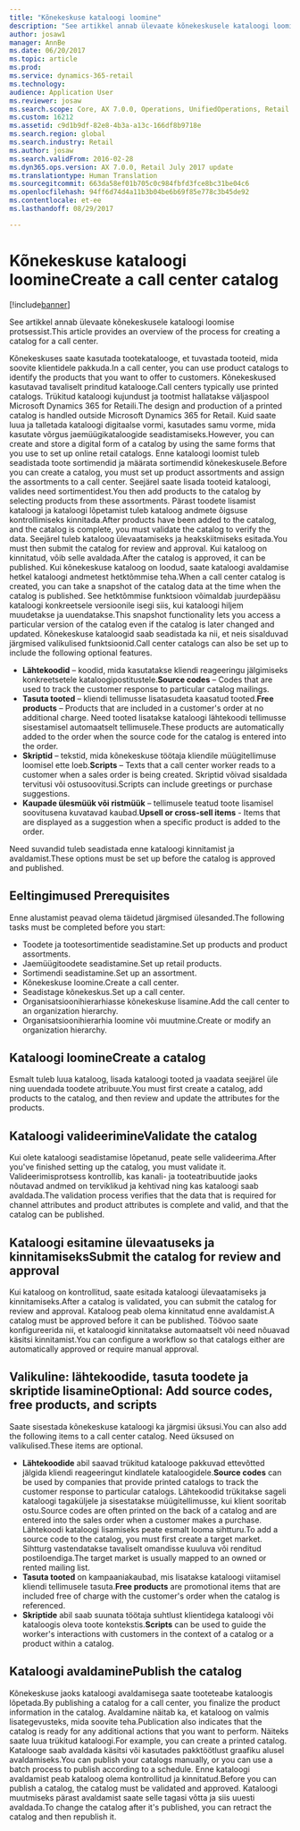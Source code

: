 ```yaml
---
title: "Kõnekeskuse kataloogi loomine"
description: "See artikkel annab ülevaate kõnekeskusele kataloogi loomise protsessist."
author: josaw1
manager: AnnBe
ms.date: 06/20/2017
ms.topic: article
ms.prod: 
ms.service: dynamics-365-retail
ms.technology: 
audience: Application User
ms.reviewer: josaw
ms.search.scope: Core, AX 7.0.0, Operations, UnifiedOperations, Retail
ms.custom: 16212
ms.assetid: c9d1b9df-82e8-4b3a-a13c-166df8b9718e
ms.search.region: global
ms.search.industry: Retail
ms.author: josaw
ms.search.validFrom: 2016-02-28
ms.dyn365.ops.version: AX 7.0.0, Retail July 2017 update
ms.translationtype: Human Translation
ms.sourcegitcommit: 663da58ef01b705c0c984fbfd3fce8bc31be04c6
ms.openlocfilehash: 94ff6d74d4a11b3b04be6b69f85e778c3b45de92
ms.contentlocale: et-ee
ms.lasthandoff: 08/29/2017

---
```


# <a name="create-a-call-center-catalog"></a><span data-ttu-id="df40b-103">Kõnekeskuse kataloogi loomine</span><span class="sxs-lookup"><span data-stu-id="df40b-103">Create a call center catalog</span></span>

[!include[banner](includes/banner.md)]


<span data-ttu-id="df40b-104">See artikkel annab ülevaate kõnekeskusele kataloogi loomise protsessist.</span><span class="sxs-lookup"><span data-stu-id="df40b-104">This article provides an overview of the process for creating a catalog for a call center.</span></span> 

<span data-ttu-id="df40b-105">Kõnekeskuses saate kasutada tootekatalooge, et tuvastada tooteid, mida soovite klientidele pakkuda.</span><span class="sxs-lookup"><span data-stu-id="df40b-105">In a call center, you can use product catalogs to identify the products that you want to offer to customers.</span></span> <span data-ttu-id="df40b-106">Kõnekeskused kasutavad tavaliselt prinditud katalooge.</span><span class="sxs-lookup"><span data-stu-id="df40b-106">Call centers typically use printed catalogs.</span></span> <span data-ttu-id="df40b-107">Trükitud kataloogi kujundust ja tootmist hallatakse väljaspool Microsoft Dynamics 365 for Retaili.</span><span class="sxs-lookup"><span data-stu-id="df40b-107">The design and production of a printed catalog is handled outside Microsoft Dynamics 365 for Retail.</span></span> <span data-ttu-id="df40b-108">Kuid saate luua ja talletada kataloogi digitaalse vormi, kasutades samu vorme, mida kasutate võrgus jaemüügikataloogide seadistamiseks.</span><span class="sxs-lookup"><span data-stu-id="df40b-108">However, you can create and store a digital form of a catalog by using the same forms that you use to set up online retail catalogs.</span></span> <span data-ttu-id="df40b-109">Enne kataloogi loomist tuleb seadistada toote sortimendid ja määrata sortimendid kõnekeskusele.</span><span class="sxs-lookup"><span data-stu-id="df40b-109">Before you can create a catalog, you must set up product assortments and assign the assortments to a call center.</span></span> <span data-ttu-id="df40b-110">Seejärel saate lisada tooteid kataloogi, valides need sortimentidest.</span><span class="sxs-lookup"><span data-stu-id="df40b-110">You then add products to the catalog by selecting products from these assortments.</span></span> <span data-ttu-id="df40b-111">Pärast toodete lisamist kataloogi ja kataloogi lõpetamist tuleb kataloog andmete õigsuse kontrollimiseks kinnitada.</span><span class="sxs-lookup"><span data-stu-id="df40b-111">After products have been added to the catalog, and the catalog is complete, you must validate the catalog to verify the data.</span></span> <span data-ttu-id="df40b-112">Seejärel tuleb kataloog ülevaatamiseks ja heakskiitmiseks esitada.</span><span class="sxs-lookup"><span data-stu-id="df40b-112">You must then submit the catalog for review and approval.</span></span> <span data-ttu-id="df40b-113">Kui kataloog on kinnitatud, võib selle avaldada.</span><span class="sxs-lookup"><span data-stu-id="df40b-113">After the catalog is approved, it can be published.</span></span> <span data-ttu-id="df40b-114">Kui kõnekeskuse kataloog on loodud, saate kataloogi avaldamise hetkel kataloogi andmetest hetktõmmise teha.</span><span class="sxs-lookup"><span data-stu-id="df40b-114">When a call center catalog is created, you can take a snapshot of the catalog data at the time when the catalog is published.</span></span> <span data-ttu-id="df40b-115">See hetktõmmise funktsioon võimaldab juurdepääsu kataloogi konkreetsele versioonile isegi siis, kui kataloogi hiljem muudetakse ja uuendatakse.</span><span class="sxs-lookup"><span data-stu-id="df40b-115">This snapshot functionality lets you access a particular version of the catalog even if the catalog is later changed and updated.</span></span> <span data-ttu-id="df40b-116">Kõnekeskuse kataloogid saab seadistada ka nii, et neis sisalduvad järgmised valikulised funktsioonid.</span><span class="sxs-lookup"><span data-stu-id="df40b-116">Call center catalogs can also be set up to include the following optional features.</span></span>

-   <span data-ttu-id="df40b-117">**Lähtekoodid** – koodid, mida kasutatakse kliendi reageeringu jälgimiseks konkreetsetele kataloogipostitustele.</span><span class="sxs-lookup"><span data-stu-id="df40b-117">**Source codes** – Codes that are used to track the customer response to particular catalog mailings.</span></span>
-   <span data-ttu-id="df40b-118">**Tasuta tooted** – kliendi tellimusse lisatasudeta kaasatud tooted.</span><span class="sxs-lookup"><span data-stu-id="df40b-118">**Free products** – Products that are included in a customer's order at no additional charge.</span></span> <span data-ttu-id="df40b-119">Need tooted lisatakse kataloogi lähtekoodi tellimusse sisestamisel automaatselt tellimusele.</span><span class="sxs-lookup"><span data-stu-id="df40b-119">These products are automatically added to the order when the source code for the catalog is entered into the order.</span></span>
-   <span data-ttu-id="df40b-120">**Skriptid** – tekstid, mida kõnekeskuse töötaja kliendile müügitellimuse loomisel ette loeb.</span><span class="sxs-lookup"><span data-stu-id="df40b-120">**Scripts** – Texts that a call center worker reads to a customer when a sales order is being created.</span></span> <span data-ttu-id="df40b-121">Skriptid võivad sisaldada tervitusi või ostusoovitusi.</span><span class="sxs-lookup"><span data-stu-id="df40b-121">Scripts can include greetings or purchase suggestions.</span></span>
-   <span data-ttu-id="df40b-122">**Kaupade ülesmüük või ristmüük** – tellimusele teatud toote lisamisel soovitusena kuvatavad kaubad.</span><span class="sxs-lookup"><span data-stu-id="df40b-122">**Upsell or cross-sell items** - Items that are displayed as a suggestion when a specific product is added to the order.</span></span>

<span data-ttu-id="df40b-123">Need suvandid tuleb seadistada enne kataloogi kinnitamist ja avaldamist.</span><span class="sxs-lookup"><span data-stu-id="df40b-123">These options must be set up before the catalog is approved and published.</span></span>

## <a name="prerequisites"></a><span data-ttu-id="df40b-124">Eeltingimused </span><span class="sxs-lookup"><span data-stu-id="df40b-124">Prerequisites</span></span>
<span data-ttu-id="df40b-125">Enne alustamist peavad olema täidetud järgmised ülesanded.</span><span class="sxs-lookup"><span data-stu-id="df40b-125">The following tasks must be completed before you start:</span></span>

-   <span data-ttu-id="df40b-126">Toodete ja tootesortimentide seadistamine.</span><span class="sxs-lookup"><span data-stu-id="df40b-126">Set up products and product assortments.</span></span>
-   <span data-ttu-id="df40b-127">Jaemüügitoodete seadistamine.</span><span class="sxs-lookup"><span data-stu-id="df40b-127">Set up retail products.</span></span>
-   <span data-ttu-id="df40b-128">Sortimendi seadistamine.</span><span class="sxs-lookup"><span data-stu-id="df40b-128">Set up an assortment.</span></span>
-   <span data-ttu-id="df40b-129">Kõnekeskuse loomine.</span><span class="sxs-lookup"><span data-stu-id="df40b-129">Create a call center.</span></span>
-   <span data-ttu-id="df40b-130">Seadistage kõnekeskus.</span><span class="sxs-lookup"><span data-stu-id="df40b-130">Set up a call center.</span></span>
-   <span data-ttu-id="df40b-131">Organisatsioonihierarhiasse kõnekeskuse lisamine.</span><span class="sxs-lookup"><span data-stu-id="df40b-131">Add the call center to an organization hierarchy.</span></span>
-   <span data-ttu-id="df40b-132">Organisatsioonihierarhia loomine või muutmine.</span><span class="sxs-lookup"><span data-stu-id="df40b-132">Create or modify an organization hierarchy.</span></span>

## <a name="create-a-catalog"></a><span data-ttu-id="df40b-133">Kataloogi loomine</span><span class="sxs-lookup"><span data-stu-id="df40b-133">Create a catalog</span></span>
<span data-ttu-id="df40b-134">Esmalt tuleb luua kataloog, lisada kataloogi tooted ja vaadata seejärel üle ning uuendada toodete atribuute.</span><span class="sxs-lookup"><span data-stu-id="df40b-134">You must first create a catalog, add products to the catalog, and then review and update the attributes for the products.</span></span>

## <a name="validate-the-catalog"></a><span data-ttu-id="df40b-135">Kataloogi valideerimine</span><span class="sxs-lookup"><span data-stu-id="df40b-135">Validate the catalog</span></span>
<span data-ttu-id="df40b-136">Kui olete kataloogi seadistamise lõpetanud, peate selle valideerima.</span><span class="sxs-lookup"><span data-stu-id="df40b-136">After you've finished setting up the catalog, you must validate it.</span></span> <span data-ttu-id="df40b-137">Valideerimisprotsess kontrollib, kas kanali- ja tooteatribuutide jaoks nõutavad andmed on terviklikud ja kehtivad ning kas kataloogi saab avaldada.</span><span class="sxs-lookup"><span data-stu-id="df40b-137">The validation process verifies that the data that is required for channel attributes and product attributes is complete and valid, and that the catalog can be published.</span></span>

## <a name="submit-the-catalog-for-review-and-approval"></a><span data-ttu-id="df40b-138">Kataloogi esitamine ülevaatuseks ja kinnitamiseks</span><span class="sxs-lookup"><span data-stu-id="df40b-138">Submit the catalog for review and approval</span></span>
<span data-ttu-id="df40b-139">Kui kataloog on kontrollitud, saate esitada kataloogi ülevaatamiseks ja kinnitamiseks.</span><span class="sxs-lookup"><span data-stu-id="df40b-139">After a catalog is validated, you can submit the catalog for review and approval.</span></span> <span data-ttu-id="df40b-140">Kataloog peab olema kinnitatud enne avaldamist.</span><span class="sxs-lookup"><span data-stu-id="df40b-140">A catalog must be approved before it can be published.</span></span> <span data-ttu-id="df40b-141">Töövoo saate konfigureerida nii, et kataloogid kinnitatakse automaatselt või need nõuavad käsitsi kinnitamist.</span><span class="sxs-lookup"><span data-stu-id="df40b-141">You can configure a workflow so that catalogs either are automatically approved or require manual approval.</span></span>

## <a name="optional-add-source-codes-free-products-and-scripts"></a><span data-ttu-id="df40b-142">Valikuline: lähtekoodide, tasuta toodete ja skriptide lisamine</span><span class="sxs-lookup"><span data-stu-id="df40b-142">Optional: Add source codes, free products, and scripts</span></span>
<span data-ttu-id="df40b-143">Saate sisestada kõnekeskuse kataloogi ka järgmisi üksusi.</span><span class="sxs-lookup"><span data-stu-id="df40b-143">You can also add the following items to a call center catalog.</span></span> <span data-ttu-id="df40b-144">Need üksused on valikulised.</span><span class="sxs-lookup"><span data-stu-id="df40b-144">These items are optional.</span></span>

-   <span data-ttu-id="df40b-145">**Lähtekoodide** abil saavad trükitud katalooge pakkuvad ettevõtted jälgida kliendi reageeringut kindlatele kataloogidele.</span><span class="sxs-lookup"><span data-stu-id="df40b-145">**Source codes** can be used by companies that provide printed catalogs to track the customer response to particular catalogs.</span></span> <span data-ttu-id="df40b-146">Lähtekoodid trükitakse sageli kataloogi tagaküljele ja sisestatakse müügitellimusse, kui klient sooritab ostu.</span><span class="sxs-lookup"><span data-stu-id="df40b-146">Source codes are often printed on the back of a catalog and are entered into the sales order when a customer makes a purchase.</span></span> <span data-ttu-id="df40b-147">Lähtekoodi kataloogi lisamiseks peate esmalt looma sihtturu.</span><span class="sxs-lookup"><span data-stu-id="df40b-147">To add a source code to the catalog, you must first create a target market.</span></span> <span data-ttu-id="df40b-148">Sihtturg vastendatakse tavaliselt omandisse kuuluva või renditud postiloendiga.</span><span class="sxs-lookup"><span data-stu-id="df40b-148">The target market is usually mapped to an owned or rented mailing list.</span></span>
-   <span data-ttu-id="df40b-149">**Tasuta tooted** on kampaaniakaubad, mis lisatakse kataloogi viitamisel kliendi tellimusele tasuta.</span><span class="sxs-lookup"><span data-stu-id="df40b-149">**Free products** are promotional items that are included free of charge with the customer's order when the catalog is referenced.</span></span>
-   <span data-ttu-id="df40b-150">**Skriptide** abil saab suunata töötaja suhtlust klientidega kataloogi või kataloogis oleva toote kontekstis.</span><span class="sxs-lookup"><span data-stu-id="df40b-150">**Scripts** can be used to guide the worker's interactions with customers in the context of a catalog or a product within a catalog.</span></span>

## <a name="publish-the-catalog"></a><span data-ttu-id="df40b-151">Kataloogi avaldamine</span><span class="sxs-lookup"><span data-stu-id="df40b-151">Publish the catalog</span></span>
<span data-ttu-id="df40b-152">Kõnekeskuse jaoks kataloogi avaldamisega saate tooteteabe kataloogis lõpetada.</span><span class="sxs-lookup"><span data-stu-id="df40b-152">By publishing a catalog for a call center, you finalize the product information in the catalog.</span></span> <span data-ttu-id="df40b-153">Avaldamine näitab ka, et kataloog on valmis lisategevusteks, mida soovite teha.</span><span class="sxs-lookup"><span data-stu-id="df40b-153">Publication also indicates that the catalog is ready for any additional actions that you want to perform.</span></span> <span data-ttu-id="df40b-154">Näiteks saate luua trükitud kataloogi.</span><span class="sxs-lookup"><span data-stu-id="df40b-154">For example, you can create a printed catalog.</span></span> <span data-ttu-id="df40b-155">Katalooge saab avaldada käsitsi või kasutades pakktöötlust graafiku alusel avaldamiseks.</span><span class="sxs-lookup"><span data-stu-id="df40b-155">You can publish your catalogs manually, or you can use a batch process to publish according to a schedule.</span></span> <span data-ttu-id="df40b-156">Enne kataloogi avaldamist peab kataloog olema kontrollitud ja kinnitatud.</span><span class="sxs-lookup"><span data-stu-id="df40b-156">Before you can publish a catalog, the catalog must be validated and approved.</span></span> <span data-ttu-id="df40b-157">Kataloogi muutmiseks pärast avaldamist saate selle tagasi võtta ja siis uuesti avaldada.</span><span class="sxs-lookup"><span data-stu-id="df40b-157">To change the catalog after it's published, you can retract the catalog and then republish it.</span></span>




